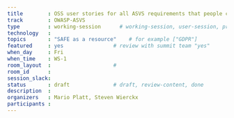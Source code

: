 ```yaml
---
title        : OSS user stories for all ASVS requirements that people can download and use
track        : OWASP-ASVS
type         : working-session      # working-session, user-session, product-session
technology   :
topics       : "SAFE as a resource"    # for example ["GDPR"]
featured     : yes                # review with summit team "yes"
when_day     : Fri
when_time    : WS-1
room_layout  :                    #
room_id      :
session_slack: 
status       : draft              # draft, review-content, done
description  :
organizers   : Mario Platt, Steven Wierckx
participants :
---
```



<!--(add intro)

## WHY

(...)

## What

(...)

## Outcomes

(...)

## References

(...)


## Previous-->
